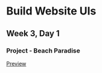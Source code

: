 # Build Website UIs

## Week 3, Day 1

### Project - Beach Paradise

[Preview](http://htmlpreview.github.io/?https://github.com/rasenderhase/codecademy/blob/master/BeachParadise/index.html)
